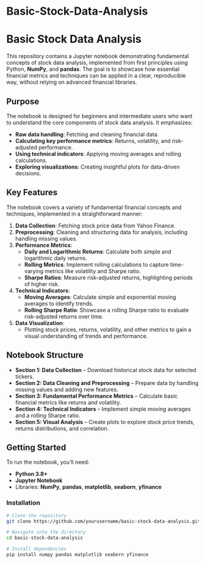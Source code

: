 # Basic-Stock-Data-Analysis

# Basic Stock Data Analysis

This repository contains a Jupyter notebook demonstrating fundamental concepts of stock data analysis, implemented from first principles using Python, **NumPy**, and **pandas**. The goal is to showcase how essential financial metrics and techniques can be applied in a clear, reproducible way, without relying on advanced financial libraries.

## Purpose

The notebook is designed for beginners and intermediate users who want to understand the core components of stock data analysis. It emphasizes:
- **Raw data handling**: Fetching and cleaning financial data.
- **Calculating key performance metrics**: Returns, volatility, and risk-adjusted performance.
- **Using technical indicators**: Applying moving averages and rolling calculations.
- **Exploring visualizations**: Creating insightful plots for data-driven decisions.

## Key Features

The notebook covers a variety of fundamental financial concepts and techniques, implemented in a straightforward manner:
1. **Data Collection**: Fetching stock price data from Yahoo Finance.
2. **Preprocessing**: Cleaning and structuring data for analysis, including handling missing values.
3. **Performance Metrics**:
   - **Daily and Logarithmic Returns**: Calculate both simple and logarithmic daily returns.
   - **Rolling Metrics**: Implement rolling calculations to capture time-varying metrics like volatility and Sharpe ratio.
   - **Sharpe Ratios**: Measure risk-adjusted returns, highlighting periods of higher risk.
4. **Technical Indicators**:
   - **Moving Averages**: Calculate simple and exponential moving averages to identify trends.
   - **Rolling Sharpe Ratio**: Showcase a rolling Sharpe ratio to evaluate risk-adjusted returns over time.
5. **Data Visualization**:
   - Plotting stock prices, returns, volatility, and other metrics to gain a visual understanding of trends and performance.

## Notebook Structure

- **Section 1: Data Collection** – Download historical stock data for selected tickers.
- **Section 2: Data Cleaning and Preprocessing** – Prepare data by handling missing values and adding new features.
- **Section 3: Fundamental Performance Metrics** – Calculate basic financial metrics like returns and volatility.
- **Section 4: Technical Indicators** – Implement simple moving averages and a rolling Sharpe ratio.
- **Section 5: Visual Analysis** – Create plots to explore stock price trends, returns distributions, and correlation.

## Getting Started

To run the notebook, you’ll need:
- **Python 3.8+**
- **Jupyter Notebook**
- Libraries: **NumPy**, **pandas**, **matplotlib**, **seaborn**, **yfinance**

### Installation

```bash
# Clone the repository
git clone https://github.com/yourusername/basic-stock-data-analysis.git

# Navigate into the directory
cd basic-stock-data-analysis

# Install dependencies
pip install numpy pandas matplotlib seaborn yfinance
